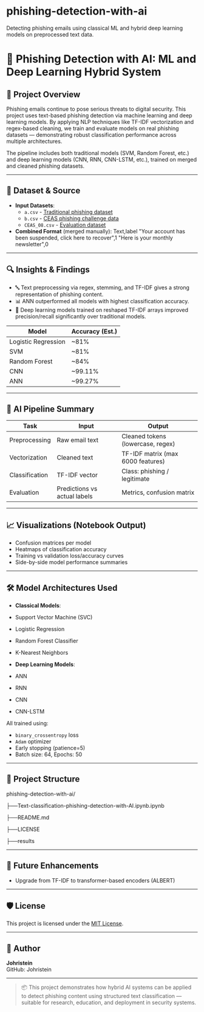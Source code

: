 # phishing-detection-with-ai  
Detecting phishing emails using classical ML and hybrid deep learning models on preprocessed text data.

# 🎯 Phishing Detection with AI: ML and Deep Learning Hybrid System

## 📌 Project Overview  
Phishing emails continue to pose serious threats to digital security. This project uses text-based phishing detection via machine learning and deep learning models. By applying NLP techniques like TF-IDF vectorization and regex-based cleaning, we train and evaluate models on real phishing datasets — demonstrating robust classification performance across multiple architectures.

The pipeline includes both traditional models (SVM, Random Forest, etc.) and deep learning models (CNN, RNN, CNN-LSTM, etc.), trained on merged and cleaned phishing datasets.

---

## 📂 Dataset & Source

- **Input Datasets**:
  - `a.csv` - [Traditional phishing dataset](https://www.kaggle.com/datasets/subhajournal/phishingemails)
  - `b.csv` - [CEAS phishing challenge data](https://www.kaggle.com/datasets/naserabdullahalam/phishing-email-dataset/data?select=phishing_email.csv)
  - `CEAS_08.csv` - [Evaluation dataset](https://www.kaggle.com/datasets/naserabdullahalam/phishing-email-dataset/data?select=CEAS_08.csv)
- **Combined Format** (merged manually):
Text,label
"Your account has been suspended, click here to recover",1
"Here is your monthly newsletter",0


---

## 🔍 Insights & Findings

- 🔤 Text preprocessing via regex, stemming, and TF-IDF gives a strong representation of phishing content.
- 📊 ANN outperformed all models with highest classification accuracy.
- 🧠 Deep learning models trained on reshaped TF-IDF arrays improved precision/recall significantly over traditional models.

| Model                  | Accuracy (Est.) |
|------------------------|-----------------|
| Logistic Regression    | ~81%            |
| SVM                    | ~81%            |
| Random Forest          | ~84%            |
| CNN                    | ~99.11%         |
| ANN                    | ~99.27%         |

---

## 🤖 AI Pipeline Summary

| Task                   | Input                            | Output                           |
|------------------------|----------------------------------|----------------------------------|
| Preprocessing          | Raw email text                   | Cleaned tokens (lowercase, regex)|
| Vectorization          | Cleaned text                     | TF-IDF matrix (max 6000 features)|
| Classification         | TF-IDF vector                    | Class: phishing / legitimate     |
| Evaluation             | Predictions vs actual labels     | Metrics, confusion matrix        |

---

## 📈 Visualizations (Notebook Output)

- Confusion matrices per model
- Heatmaps of classification accuracy
- Training vs validation loss/accuracy curves
- Side-by-side model performance summaries

---

## 🛠️ Model Architectures Used

- **Classical Models**:
- Support Vector Machine (SVC)
- Logistic Regression
- Random Forest Classifier
- K-Nearest Neighbors

- **Deep Learning Models**:
- ANN
- RNN
- CNN
- CNN-LSTM

All trained using:
- `binary_crossentropy` loss
- `Adam` optimizer
- Early stopping (patience=5)
- Batch size: 64, Epochs: 50

---

## 📁 Project Structure
phishing-detection-with-ai/

├──Text-classification-phishing-detection-with-AI.ipynb.ipynb

├──README.md

├──LICENSE

├──results

---

## 🔮 Future Enhancements

- Upgrade from TF-IDF to transformer-based encoders (ALBERT)

---

## 🛡️ License

This project is licensed under the [MIT License](./LICENSE).

---

## 👤 Author

**Johristein**  
GitHub: Johristein

---

> 📦 This project demonstrates how hybrid AI systems can be applied to detect phishing content using structured text classification — suitable for research, education, and deployment in security systems.
